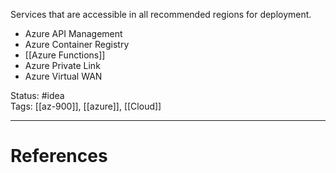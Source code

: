 Services that are accessible in all recommended regions for deployment. 
-  Azure API Management
- Azure Container Registry
- [[Azure Functions]]
- Azure Private Link
- Azure Virtual WAN

Status: #idea  
Tags: [[az-900]], [[azure]], [[Cloud]]  

---
# References